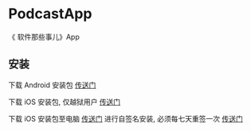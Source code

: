 # PodcastApp
《 软件那些事儿》App

## 安装

下载 Android 安装包 [传送门](https://github.com/GreenHatUniversity/PodcastApp/releases/download/v1.0.0/PodcastApp-Android-v1.0.0-release.apk)

下载 iOS 安装包, 仅越狱用户 [传送门](http://rrd.me/e3ar9)

下载 iOS 安装包至电脑 [传送门](https://github.com/GreenHatUniversity/PodcastApp/releases/download/v1.0.0/PodcastApp-iOS-v1.0.0-release.ipa)
进行自签名安装, 必须每七天重签一次 [传送门](http://www.cydiaimpactor.com/)

